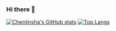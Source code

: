### Hi there 👋

<!--
**Chenlinsha/Chenlinsha** is a ✨ _special_ ✨ repository because its `README.md` (this file) appears on your GitHub profile.

Here are some ideas to get you started:

- 🔭 I’m currently working on ...
- 🌱 I’m currently learning ...
- 👯 I’m looking to collaborate on ...
- 🤔 I’m looking for help with ...
- 💬 Ask me about ...
- 📫 How to reach me: ...
- 😄 Pronouns: ...
- ⚡ Fun fact: ...
-->
[![Chenlinsha's GitHub stats](https://github-readme-stats.vercel.app/api?username=Chenlinsha)](https://github.com/Chenlinsha/github-readme-stats)
[![Top Langs](https://github-readme-stats.vercel.app/api/top-langs/?username=Chenlinsha&layout=compact)](https://github.com/Chenlinsha/github-readme-stats)
